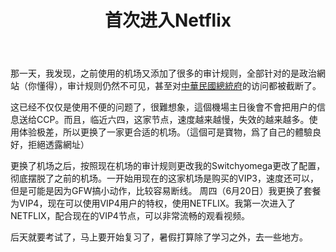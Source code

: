 ﻿---
title: 首次进入Netflix
layout: post
category: [技术, 科学上网]
---

那一天，我发现，之前使用的机场又添加了很多的审计规则，全部针对的是政治網站（你懂得），审计规则仍然不可见，甚至对[中華民國總統府](https://www.president.gov.tw/)的访问都被截断了。  

这已经不仅仅是使用不便的问题了，很難想象，這個機場主日後會不會把用户的信息送给CCP。而且，临近六四，这家节点，速度越来越慢，失效的越来越多。使用体验极差，所以更换了一家更合适的机场。（這個可是寶物，爲了自己的體驗良好，拒絕透露網址）

更换了机场之后，按照现在机场的审计规则更改我的Switchyomega更改了配置，彻底摆脱了之前的机场。一开始用现在的这家机场是购买的VIP3，速度还可以，但是可能是因为GFW搞小动作，比较容易断线。
周四（6月20日）我更换了套餐为VIP4，现在可以使用VIP4用户的特权，使用NETFLIX。我第一次进入了NETFLIX，配合现在的VIP4节点，可以非常流畅的观看视频。

后天就要考试了，马上要开始复习了，暑假打算除了学习之外，去一些地方。
